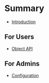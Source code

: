 # Summary

* [Introduction](README.md)

## For Users
* [Object API](Docs/API.md)

## For Admins
* [Configuration](Docs/Configuration.md)


